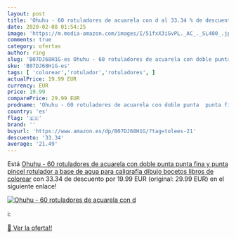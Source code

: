 ```yaml
---
layout: post
title: 'Ohuhu - 60 rotuladores de acuarela con d al 33.34 % de descuento'
date: 2020-02-08 01:54:25
image: 'https://m.media-amazon.com/images/I/51fxX3iGvPL._AC_._SL400_.jpg'
comments: true
category: ofertas
author: ring
slug: 'B07DJ68H1G-es Ohuhu - 60 rotuladores de acuarela con doble punta punta...'
sku: 'B07DJ68H1G-es'
tags: [ 'colorear','rotulador','rotuladores', ]
actualPrice: 19.99 EUR
currency: EUR
price: 19.99
comparePrice: 29.99 EUR
prodname: 'Ohuhu - 60 rotuladores de acuarela con doble punta  punta fina y punta pincel  rotulador a base de agua  para caligrafía  dibujo  bocetos  libros de colorear'
country: 'es'
flag: '🇪🇸'
brand: ''
buyurl: 'https://www.amazon.es/dp/B07DJ68H1G/?tag=tolees-21'
descuento: '33.34'
average: '21.49'
---
```


Está [Ohuhu - 60 rotuladores de acuarela con doble punta  punta fina y punta pincel  rotulador a base de agua  para caligrafía  dibujo  bocetos  libros de colorear](https://www.amazon.es/dp/B07DJ68H1G/?tag=tolees-21) con 33.34 de descuento por 19.99 EUR (original: 29.99 EUR) en el siguiente enlace!

[![Ohuhu - 60 rotuladores de acuarela con d](https://m.media-amazon.com/images/I/51fxX3iGvPL._AC_._SL400_.jpg)](https://www.amazon.es/dp/B07DJ68H1G/?tag=tolees-21)

ℹ️:


[🛒 Ver la oferta!!](https://www.amazon.es/dp/B07DJ68H1G/?tag=tolees-21)
